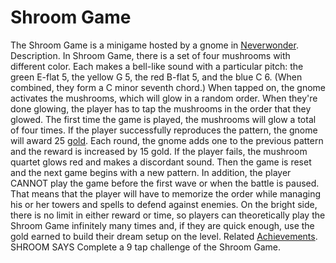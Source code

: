 # Shroom Game

The Shroom Game is a minigame hosted by a gnome in [Neverwonder](Neverwonder).
Description.
In Shroom Game, there is a set of four mushrooms with different color. Each makes a bell-like sound with a particular pitch: the green E-flat 5, the yellow G 5, the red B-flat 5, and the blue C 6. (When combined, they form a C minor seventh chord.)
When tapped on, the gnome activates the mushrooms, which will glow in a random order. When they're done glowing, the player has to tap the mushrooms in the order that they glowed.
The first time the game is played, the mushrooms will glow a total of four times. If the player successfully reproduces the pattern, the gnome will award 25 [gold](gold). Each round, the gnome adds one to the previous pattern and the reward is increased by 15 gold. 
If the player fails, the mushroom quartet glows red and makes a discordant sound. Then the game is reset and the next game begins with a new pattern.
In addition, the player CANNOT play the game before the first wave or when the battle is paused. That means that the player will have to memorize the order while managing his or her towers and spells to defend against enemies.
On the bright side, there is no limit in either reward or time, so players can theoretically play the Shroom Game infinitely many times and, if they are quick enough, use the gold earned to build their dream setup on the level.
Related [Achievements](Achievements).
 SHROOM SAYS Complete a 9 tap challenge of the Shroom Game.